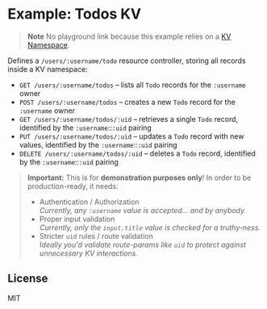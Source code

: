 # Example: Todos KV

> **Note** No playground link because this example relies on a [KV Namespace](https://developers.cloudflare.com/workers/learning/how-kv-works).

Defines a `/users/:username/todo` resource controller, storing all records inside a KV namespace:

* `GET /users/:username/todos` – lists all `Todo` records for the `:username`  owner
* `POST /users/:username/todos` – creates a new `Todo` record for the `:username` owner
* `GET /users/:username/todos/:uid` – retrieves a single `Todo` record, identified by the `:username`::`:uid` pairing
* `PUT /users/:username/todos/:uid` – updates a `Todo` record with new values, identified by the `:username`::`:uid` pairing
* `DELETE /users/:username/todos/:uid` – deletes a `Todo` record, identified by the `:username`::`:uid` pairing

> **Important:** This is for **demonstration purposes only**! In order to be production-ready, it needs:
> * Authentication / Authorization <br>_Currently, any `:username` value is accepted... and by anybody._
> * Proper input validation <br>_Currently, only the `input.title` value is checked for a truthy-ness._
> * Stricter `uid` rules / route validation <br>_Ideally you'd validate route-params like `uid` to protect against unnecessary KV interactions._

## License

MIT
